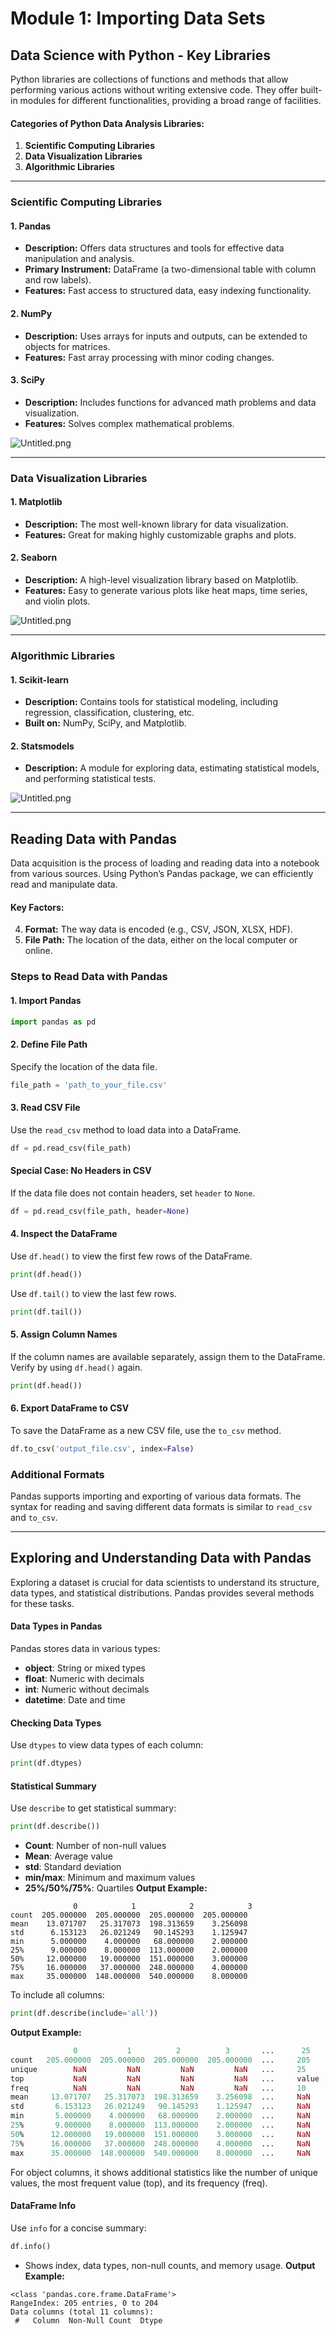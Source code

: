 

# Module 1: Importing Data Sets
## Data Science with Python - Key Libraries
Python libraries are collections of functions and methods that allow performing various actions without writing extensive code. They offer built-in modules for different functionalities, providing a broad range of facilities.
#### Categories of Python Data Analysis Libraries:
1. **Scientific Computing Libraries**
2. **Data Visualization Libraries**
3. **Algorithmic Libraries**

___
### Scientific Computing Libraries
#### 1. **Pandas**
- **Description:** Offers data structures and tools for effective data manipulation and analysis.
- **Primary Instrument:** DataFrame (a two-dimensional table with column and row labels).
- **Features:** Fast access to structured data, easy indexing functionality.
#### 2. **NumPy**
- **Description:** Uses arrays for inputs and outputs, can be extended to objects for matrices.
- **Features:** Fast array processing with minor coding changes.
#### 3. **SciPy**
- **Description:** Includes functions for advanced math problems and data visualization.
- **Features:** Solves complex mathematical problems.

![Untitled.png](https://prod-files-secure.s3.us-west-2.amazonaws.com/03e82b26-cccb-4906-bb56-adabcbdc0655/997ac361-58a8-4f04-bb0f-79fea4baa761/Untitled.png?X-Amz-Algorithm=AWS4-HMAC-SHA256&X-Amz-Content-Sha256=UNSIGNED-PAYLOAD&X-Amz-Credential=ASIAZI2LB466WKQAVKMA%2F20250207%2Fus-west-2%2Fs3%2Faws4_request&X-Amz-Date=20250207T081859Z&X-Amz-Expires=3600&X-Amz-Security-Token=IQoJb3JpZ2luX2VjEFgaCXVzLXdlc3QtMiJHMEUCIGfGFUtjtZ%2BMkxf%2FVPb3qG7cFJmFfcoa%2BMkLqrx3q7vrAiEAiL0jeBa%2BUdjRVgcly6smubFkgcjhAH1KA2E1AOTeFZgq%2FwMIcRAAGgw2Mzc0MjMxODM4MDUiDD8jlcJOpRFHQ8UmCCrcAx4pu7V2AhNQ8f9cOUnsFE7ZMS09jVD30%2BfIPKGi%2FW5vfW7y%2FMCFI0iEiZFpPTy3FkiVcZAqayR6cPZYGBAb6%2F3Ev5r20KdJUnZs8GFhd58whx9f3vjbTbTVQOOd8v%2B3LtmkoBkpImQ%2BcfMBx%2F8d3%2F4TZXaQiSoLWdIYUU5Y2GCYI8vvQiI8zB4GP8psUoSHTdrtuoEz40h2xQqce7KQ%2FafA2WjqWqR2qOq1siDIV3flKGS9HwjnNSn6REdphk7GOHwRK6yJiKudCpitCXxSxfSKAd7WjNWpFMikyfzJEpUyb4A8l9lN9nrEDg80hNa%2Bsv0rQWA4RAsnM9bXK32lNOGpzzhMXyJK0OqC1ixIRZTAZc0ofcwEGc6s98%2BGfxPVmQekic1H4tYBf0WhofGefNPLcEqH0oiKe5esGZsKyZSKL6y2QX7bOj5TpimQDCyJTLIb6CsmOKduGRkg%2F4pbuetTTUPkhO72WvIFjQ2lp%2Be1MTrA%2FExH1kkfPX6B7uOsXB%2B8WNGPxnavXahMnATmoyoHB2vQk48YRk%2Fs2o98xJLRitwQACerpBzxEd6%2FkPtwY%2BrfPW%2FQTr0s7cmnSzL9L4QqPxqa5bHTlqo62%2BPcg7EaBK1Fw1Y2kbw5i5e2MMz5lr0GOqUBWdHiHgTNq69zspipcg8Wv2%2F4i7YlttdIK0MUpeaeYxW8ToR48xPnu%2F6ghnzS%2FmfwFCTU6sVNYJlxlXUHl%2FchLN0OR6V9joAF0noZ75Yq5hRf4rEt4xde6SQudQxGpAzsGy6vnoqBCaQAoDKbnavhJ9nGFoia8ILGhUlvnok%2B3ge9EP1cT5BWrtnMKUYUGfyeNPsEakKIn9ldkwKZsnAR3HSmaqt4&X-Amz-Signature=b9960180281b3e515ccbb9628c75af1304a6d037178f0c00a46e353e11319afe&X-Amz-SignedHeaders=host&x-id=GetObject)
___
### Data Visualization Libraries
#### 1. **Matplotlib**
- **Description:** The most well-known library for data visualization.
- **Features:** Great for making highly customizable graphs and plots.
#### 2. **Seaborn**
- **Description:** A high-level visualization library based on Matplotlib.
- **Features:** Easy to generate various plots like heat maps, time series, and violin plots.

![Untitled.png](https://prod-files-secure.s3.us-west-2.amazonaws.com/03e82b26-cccb-4906-bb56-adabcbdc0655/733d1e42-5a53-4fd8-90c1-3d85254369a6/Untitled.png?X-Amz-Algorithm=AWS4-HMAC-SHA256&X-Amz-Content-Sha256=UNSIGNED-PAYLOAD&X-Amz-Credential=ASIAZI2LB466QMUWZKKJ%2F20250207%2Fus-west-2%2Fs3%2Faws4_request&X-Amz-Date=20250207T081858Z&X-Amz-Expires=3600&X-Amz-Security-Token=IQoJb3JpZ2luX2VjEFgaCXVzLXdlc3QtMiJHMEUCIQDv4NXj6L9VISU42E2CHxRwDTtMkeLql2X4zOW0EQVScwIgJQStGehwrbynMpBjLxuU8Vr44E67glvrSja6Om1FeZEq%2FwMIcRAAGgw2Mzc0MjMxODM4MDUiDD5V1vc%2BmpXbswrbfCrcA4qQw8gW%2F5s7kMXcKrEnOWFs2LmUe%2BHyxYTDfNBG%2BxtOKOKQTLnU9wbFJ8MtCC7Zp9nz1LwJFElFrHzZdoQddkIE%2FsAZjNpvxP3GGF1XchdDV8D0ipPsOHRPAnf9ZXdr9CIwkbb%2BoDEZsztwC4uAxTFVMdI45FlQAjlBb%2F49L4eeEEfV%2FF4QeGW9SyWuZCYS6wh3FhuhZyRMp%2FJLacZgkrkdaIZGqkxsj1Br%2B0KdCGCJQ1ibzcCbrU2wk7j1Z9YSFuqTEQmfjw9Pl8IjR2wTaHLG%2FF3qDGrGokln1GsfiQ4y44gFRIXAVR9dvxLcWdmwYN7D%2BS0WuH%2FURKENdBS8NLVmhaEIr5jLht38pVQ4KJiS7MRtShgJlXz1QRBRU78vtBV9RVfPc2UtsWIlFvt38kSqQ3qhFA2GtdWSIx1h5qt%2BfL8vy%2BTfV1Rcvhjseu2NIPr8x%2FVLDitDrJyyIff2RUbi9AOHZ1msI5QjuB3M0SMOWSEeD%2Foq0Bh%2FsFL6XbIoZvJcbmZby3bMhszLClcdfKV3IIS%2BOKK2vj99%2Bgp5uQnxGmWeriu%2B3fMLo5dqUDkvCVGU34IVc7eUtNmS60Y6ISv%2BJZnepda1WakSEiYKkePme0r%2FW14v3Ows9Q%2FWMMv5lr0GOqUBuaOyPtogcRrdFk9MjUs3ewWOqiyf0qcYfbTnEkKOhpySxOEFgpMgBmekSjdJ70kskxHWy8Y%2Fsu4UDlJYu4Tjx5A2POobgVYhUq0DJxHu%2F5VJAsK%2FeIWfKwQiomJDdb%2F5CBzT6Eo%2B47rCeSqze6yLQmoZ8%2Fo4i5lpsYvdja422yJZ3naJ5p2BoZ5MQKpLLHWRK8mEp56nwKu1KGaorAdUZFhdc224&X-Amz-Signature=571d15eae72164dcacaefb470f60dcd7bef76ef65ebe22e4e591e2670dec3612&X-Amz-SignedHeaders=host&x-id=GetObject)
___
### Algorithmic Libraries
#### 1. **Scikit-learn**
- **Description:** Contains tools for statistical modeling, including regression, classification, clustering, etc.
- **Built on:** NumPy, SciPy, and Matplotlib.
#### 2. **Statsmodels**
- **Description:** A module for exploring data, estimating statistical models, and performing statistical tests.

![Untitled.png](https://prod-files-secure.s3.us-west-2.amazonaws.com/03e82b26-cccb-4906-bb56-adabcbdc0655/c62885f5-417d-4179-834f-d68f8f2bdf39/Untitled.png?X-Amz-Algorithm=AWS4-HMAC-SHA256&X-Amz-Content-Sha256=UNSIGNED-PAYLOAD&X-Amz-Credential=ASIAZI2LB466QMUWZKKJ%2F20250207%2Fus-west-2%2Fs3%2Faws4_request&X-Amz-Date=20250207T081858Z&X-Amz-Expires=3600&X-Amz-Security-Token=IQoJb3JpZ2luX2VjEFgaCXVzLXdlc3QtMiJHMEUCIQDv4NXj6L9VISU42E2CHxRwDTtMkeLql2X4zOW0EQVScwIgJQStGehwrbynMpBjLxuU8Vr44E67glvrSja6Om1FeZEq%2FwMIcRAAGgw2Mzc0MjMxODM4MDUiDD5V1vc%2BmpXbswrbfCrcA4qQw8gW%2F5s7kMXcKrEnOWFs2LmUe%2BHyxYTDfNBG%2BxtOKOKQTLnU9wbFJ8MtCC7Zp9nz1LwJFElFrHzZdoQddkIE%2FsAZjNpvxP3GGF1XchdDV8D0ipPsOHRPAnf9ZXdr9CIwkbb%2BoDEZsztwC4uAxTFVMdI45FlQAjlBb%2F49L4eeEEfV%2FF4QeGW9SyWuZCYS6wh3FhuhZyRMp%2FJLacZgkrkdaIZGqkxsj1Br%2B0KdCGCJQ1ibzcCbrU2wk7j1Z9YSFuqTEQmfjw9Pl8IjR2wTaHLG%2FF3qDGrGokln1GsfiQ4y44gFRIXAVR9dvxLcWdmwYN7D%2BS0WuH%2FURKENdBS8NLVmhaEIr5jLht38pVQ4KJiS7MRtShgJlXz1QRBRU78vtBV9RVfPc2UtsWIlFvt38kSqQ3qhFA2GtdWSIx1h5qt%2BfL8vy%2BTfV1Rcvhjseu2NIPr8x%2FVLDitDrJyyIff2RUbi9AOHZ1msI5QjuB3M0SMOWSEeD%2Foq0Bh%2FsFL6XbIoZvJcbmZby3bMhszLClcdfKV3IIS%2BOKK2vj99%2Bgp5uQnxGmWeriu%2B3fMLo5dqUDkvCVGU34IVc7eUtNmS60Y6ISv%2BJZnepda1WakSEiYKkePme0r%2FW14v3Ows9Q%2FWMMv5lr0GOqUBuaOyPtogcRrdFk9MjUs3ewWOqiyf0qcYfbTnEkKOhpySxOEFgpMgBmekSjdJ70kskxHWy8Y%2Fsu4UDlJYu4Tjx5A2POobgVYhUq0DJxHu%2F5VJAsK%2FeIWfKwQiomJDdb%2F5CBzT6Eo%2B47rCeSqze6yLQmoZ8%2Fo4i5lpsYvdja422yJZ3naJ5p2BoZ5MQKpLLHWRK8mEp56nwKu1KGaorAdUZFhdc224&X-Amz-Signature=eddbe4f6d2a36afda787db317b89d1793a064008a99ab2ac582f1bc89f43fc21&X-Amz-SignedHeaders=host&x-id=GetObject)
___
## Reading Data with Pandas
Data acquisition is the process of loading and reading data into a notebook from various sources. Using Python’s Pandas package, we can efficiently read and manipulate data.
#### Key Factors:
4. **Format:** The way data is encoded (e.g., CSV, JSON, XLSX, HDF).
5. **File Path:** The location of the data, either on the local computer or online.
### Steps to Read Data with Pandas
#### 1. **Import Pandas**
```python
import pandas as pd
```
#### 2. **Define File Path**
Specify the location of the data file.
```python
file_path = 'path_to_your_file.csv'
```
#### 3. **Read CSV File**
Use the `read_csv` method to load data into a DataFrame.
```python
df = pd.read_csv(file_path)
```
#### Special Case: No Headers in CSV
If the data file does not contain headers, set `header` to `None`.
```python
df = pd.read_csv(file_path, header=None)
```
#### 4. **Inspect the DataFrame**
Use `df.head()` to view the first few rows of the DataFrame.
```python
print(df.head())
```
Use `df.tail()` to view the last few rows.
```python
print(df.tail())
```
#### 5. **Assign Column Names**
If the column names are available separately, assign them to the DataFrame.
Verify by using `df.head()` again.
```python
print(df.head())
```
#### 6. **Export DataFrame to CSV**
To save the DataFrame as a new CSV file, use the `to_csv` method.
```python
df.to_csv('output_file.csv', index=False)
```
### Additional Formats
Pandas supports importing and exporting of various data formats. The syntax for reading and saving different data formats is similar to `read_csv` and `to_csv`.
___
## Exploring and Understanding Data with Pandas
Exploring a dataset is crucial for data scientists to understand its structure, data types, and statistical distributions. Pandas provides several methods for these tasks.
#### Data Types in Pandas
Pandas stores data in various types:
- **object**: String or mixed types
- **float**: Numeric with decimals
- **int**: Numeric without decimals
- **datetime**: Date and time
#### Checking Data Types
Use `dtypes` to view data types of each column:
```python
print(df.dtypes)
```
#### Statistical Summary
Use `describe` to get statistical summary:
```python
print(df.describe())
```
- **Count**: Number of non-null values
- **Mean**: Average value
- **std**: Standard deviation
- **min/max**: Minimum and maximum values
- **25%/50%/75%**: Quartiles
**Output Example:**
```plain text
              0            1            2            3
count  205.000000  205.000000  205.000000  205.000000
mean    13.071707   25.317073  198.313659    3.256098
std      6.153123   26.021249   90.145293    1.125947
min      5.000000    4.000000   68.000000    2.000000
25%      9.000000    8.000000  113.000000    2.000000
50%     12.000000   19.000000  151.000000    3.000000
75%     16.000000   37.000000  248.000000    4.000000
max     35.000000  148.000000  540.000000    8.000000
```
To include all columns:
```python
print(df.describe(include='all'))
```
**Output Example:**
```r
              0           1          2          3       ...      25       26       27
count   205.000000  205.000000  205.000000  205.000000  ...     205      205      205
unique        NaN         NaN         NaN         NaN   ...     25       25       25
top           NaN         NaN         NaN         NaN   ...     value    value    value
freq          NaN         NaN         NaN         NaN   ...     10       10       10
mean     13.071707   25.317073  198.313659    3.256098  ...     NaN      NaN      NaN
std       6.153123   26.021249   90.145293    1.125947  ...     NaN      NaN      NaN
min       5.000000    4.000000   68.000000    2.000000  ...     NaN      NaN      NaN
25%       9.000000    8.000000  113.000000    2.000000  ...     NaN      NaN      NaN
50%      12.000000   19.000000  151.000000    3.000000  ...     NaN      NaN      NaN
75%      16.000000   37.000000  248.000000    4.000000  ...     NaN      NaN      NaN
max      35.000000  148.000000  540.000000    8.000000  ...     NaN      NaN      NaN
```
For object columns, it shows additional statistics like the number of unique values, the most frequent value (top), and its frequency (freq).
#### DataFrame Info
Use `info` for a concise summary:
```python
df.info()
```
- Shows index, data types, non-null counts, and memory usage.
**Output Example:**
```less
<class 'pandas.core.frame.DataFrame'>
RangeIndex: 205 entries, 0 to 204
Data columns (total 11 columns):
 #   Column  Non-Null Count  Dtype
